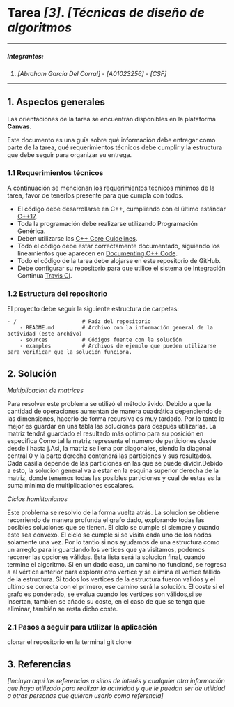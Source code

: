 # Tarea *[3]*. *[Técnicas de diseño de algoritmos*

---

##### Integrantes:
1. *[Abraham Garcia Del Corral]* - *[A01023256]* - *[CSF]*


---
## 1. Aspectos generales

Las orientaciones de la tarea se encuentran disponibles en la plataforma **Canvas**.

Este documento es una guía sobre qué información debe entregar como parte de la tarea, qué requerimientos técnicos debe cumplir y la estructura que debe seguir para organizar su entrega.


### 1.1 Requerimientos técnicos

A continuación se mencionan los requerimientos técnicos mínimos de la tarea, favor de tenerlos presente para que cumpla con todos.

* El código debe desarrollarse en C++, cumpliendo con el último estándar [C++17](https://isocpp.org/std/the-standard).
* Toda la programación debe realizarse utilizando Programación Genérica.
* Deben utilizarse las [C++ Core Guidelines](https://github.com/isocpp/CppCoreGuidelines/blob/master/CppCoreGuidelines.md).
* Todo el código debe estar correctamente documentado, siguiendo los lineamientos que aparecen en [Documenting C++ Code](https://developer.lsst.io/cpp/api-docs.html).
* Todo el código de la tarea debe alojarse en este repositorio de GitHub.
* Debe configurar su repositorio para que utilice el sistema de Integración Continua [Travis CI](https://travis-ci.org/).

### 1.2 Estructura del repositorio

El proyecto debe seguir la siguiente estructura de carpetas:
```
- / 			        # Raíz del repositorio
    - README.md			# Archivo con la información general de la actividad (este archivo)
    - sources  			# Códigos fuente con la solución
    - examples			# Archivos de ejemplo que pueden utilizarse para verificar que la solución funciona.
```

## 2. Solución

*Multiplicacion de matrices*

Para resolver este problema se utilizó el método ávido.
Debido a que la cantidad de operaciones aumentan de manera cuadrática dependiendo de las dimensiones, hacerlo de forma recursiva es muy tardado. Por lo tanto lo mejor es guardar en una tabla las soluciones para después utilizarlas.
La matriz tendrá guardado el resultado más optimo para su posición en especifica
Como tal la matriz representa el numero de particiones desde desde i hasta j.Asi, la matriz se llena por diagonales, siendo la diagonal central 0 y la parte derecha contendrá las particiones y sus resultados. Cada casilla depende de las particiones en las que se puede dividir.Debido a esto, la solucion general va a estar en la esquina superior derecha de la matriz, donde tenemos todas las posibles particiones y cual de estas es la suma minima de multiplicaciones escalares.

*Ciclos hamiltonianos*

Este problema se resolvio de la forma vuelta atrás.
La solucion se obtiene recorriendo de manera profunda el grafo dado, explorando todas las posibles soluciones que se tienen.
El ciclo se cumple si siempre y cuando este sea convexo. El ciclo se cumple si se visita cada uno de los nodos solamente una vez. Por lo tantio si nos ayudamos de una estructura como un arreglo para ir guardando los vertices que ya visitamos, podemos recorrer las opciones válidas. Esta lista será la solucion final, cuando termine el algoritmo. Si en un dado caso, un camino no funcionó, se regresa a al vértice anterior para explorar otro vertice y se elimina el vertice fallido de la estructura.
Si todos los vertices de la estructura fueron validos y el ultimo se conecta con el primero, ese camino será la solución. El coste si el grafo es ponderado, se evalua cuando los vertices son válidos,si se insertan, tambien se añade su coste, en el caso de que se tenga que eliminar, también se resta dicho coste.


### 2.1 Pasos a seguir para utilizar la aplicación

clonar el repositorio en la terminal
git clone 

## 3. Referencias

*[Incluya aquí las referencias a sitios de interés y cualquier otra información que haya utilizado para realizar la actividad y que le puedan ser de utilidad a otras personas que quieran usarlo como referencia]*
